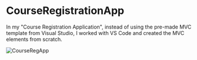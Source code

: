 # CourseRegistrationApp
In my "Course Registration Application", instead of using the pre-made MVC template from Visual Studio, I worked with VS Code and created the MVC elements from scratch.

![CourseRegApp](https://user-images.githubusercontent.com/102914036/162069780-54f3b837-71ba-4d45-9e04-83802e09a7d4.gif)

